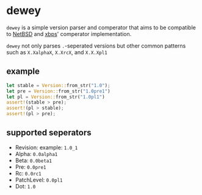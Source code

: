 # dewey

`dewey` is a simple version parser and comperator that aims to be compatible
to [NetBSD](http://netbsd.org) and [xbps](https://github.com/voidlinux/xbps)'
comperator implementation.

`dewey` not only parses `.`-seperated versions but other common patterns such
as `X.XalphaX`, `X.XrcX`, and `X.X.Xpl1`

## example

```rust
let stable = Version::from_str("1.0");
let pre = Version::from_str("1.0pre1")
let pl = Version::from_str("1.0pl1")
assert!(stable > pre);
assert!(pl > stable);
assert!(pl > pre);
```

## supported seperators

* Revision: example: `1.0_1`
* Alpha: `0.0alpha1`
* Beta: `0.0beta1`
* Pre: `0.0pre1`
* Rc: `0.0rc1`
* PatchLevel: `0.0pl1`
* Dot: `1.0`
